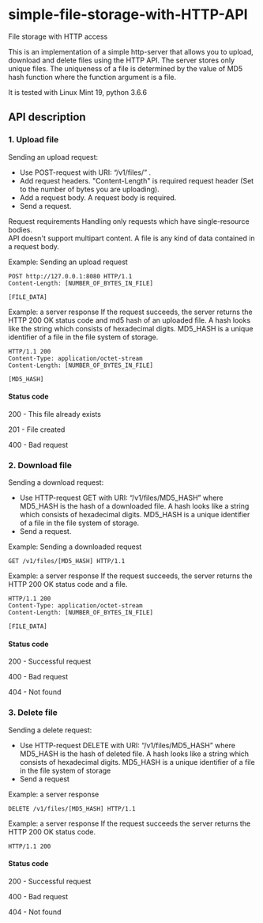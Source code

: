 simple-file-storage-with-HTTP-API
===============

File storage with HTTP access

This is an implementation of a simple http-server that allows you to upload, download and delete files using the HTTP API.
The server stores only unique files. The uniqueness of a file is determined by the value of MD5 hash function where the function argument is a file.

It is tested with Linux Mint 19, python 3.6.6



API description
---

### 1. Upload file

Sending an upload request:
* Use POST-request with URI: “/v1/files/” .
* Add request headers. "Content-Length" is required request header (Set to the number of bytes you are uploading).
* Add	a request body. A request body is required.
* Send a request.

Request requirements
Handling only requests which have single-resource bodies. 	
API doesn't support multipart content.
A file is any kind of data contained in a request body.


Example: Sending an upload request

    POST http://127.0.0.1:8080 HTTP/1.1
    Content-Length: [NUMBER_OF_BYTES_IN_FILE]

    [FILE_DATA]


Example: a server response
If the request succeeds, the server returns the HTTP 200 OK status code and md5
hash of an uploaded file. A hash looks like the string which consists of hexadecimal digits. MD5_HASH is a unique identifier of a file in the file system of storage.

    HTTP/1.1 200
    Content-Type: application/octet-stream
    Content-Length: [NUMBER_OF_BYTES_IN_FILE]

    [MD5_HASH]


#### Status code

 200 - This file already exists
 
 201 - File created
 
 400 - Bad request


### 2. Download file

Sending a download request:
* Use HTTP-request GET with URI: “/v1/files/MD5_HASH”
where MD5_HASH is the hash of a downloaded file. A hash looks like a string which consists of hexadecimal digits. MD5_HASH is a unique identifier of a file in the file system of storage.
* Send a request.


Example: Sending a downloaded request

    GET /v1/files/[MD5_HASH] HTTP/1.1


Example: a server response
If the request succeeds, the server returns the HTTP 200 OK status code and a file.

    HTTP/1.1 200
    Content-Type: application/octet-stream
    Content-Length: [NUMBER_OF_BYTES_IN_FILE]

    [FILE_DATA]


#### Status code

  200 - Successful request
  
  400 - Bad request
  
  404 - Not found


### 3. Delete file

Sending a delete request:
* Use HTTP-request DELETE with URI: “/v1/files/MD5_HASH”
where MD5_HASH is the hash of deleted file. A hash looks like a string which consists of hexadecimal digits. MD5_HASH is a unique identifier of a file in the file system of storage
* Send a request


Example: a server response

    DELETE /v1/files/[MD5_HASH] HTTP/1.1


Example: a server response
If the request succeeds the server returns the HTTP 200 OK status code.

    HTTP/1.1 200


#### Status code

  200 - Successful request
  
  400 - Bad request
  
  404 - Not found
  


